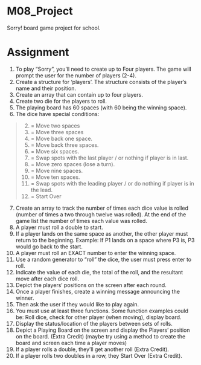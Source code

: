 # M08_Project
Sorry! board game project for school.

# Assignment 
1. To play “Sorry”, you’ll need to create up to Four players. The game will prompt the user for the number of players (2-4).
2. Create a structure for ‘players’. The structure consists of the player’s name and their position.
3. Create an array that can contain up to four players.
4. Create two die for the players to roll.
5. The playing board has 60 spaces (with 60 being the winning space).
6. The dice have special conditions:
> 2. = Move two spaces
> 3. = Move three spaces
> 4. = Move back one space.
> 5. = Move back three spaces.
> 6. = Move six spaces.
> 7. = Swap spots with the last player / or nothing if player is in last.
> 8. = Move zero spaces (lose a turn).
> 9. = Move nine spaces.
> 10. = Move ten spaces.
> 11. = Swap spots with the leading player / or do nothing if player is in the lead.
> 12. = Start Over
7. Create an array to track the number of times each dice value is rolled (number of times a two through 
twelve was rolled). At the end of the game list the number of times each value was rolled.
8.  A player must roll a double to start.
9.  If a player lands on the same space as another, the other player must return to the beginning.
Example: If P1 lands on a space where P3 is, P3 would go back to the start.
10. A player must roll an EXACT number to enter the winning space.
11. Use a random generator to “roll” the dice, the user must press enter to roll.
12. Indicate the value of each die, the total of the roll, and the resultant move after each dice roll.
13. Depict the players’ positions on the screen after each round.
14. Once a player finishes, create a winning message announcing the winner.
15. Then ask the user if they would like to play again.
16. You must use at least three functions. Some function examples could be:
Roll dice, check for other player (when moving), display board.
16. Display the status/location of the players between sets of rolls.
17. Depict a Playing Board on the screen and display the Players’ position on the board. (Extra Credit)
(maybe try using a method to create the board and screen each time a player moves)
18. If a player rolls a double, they’ll get another roll (Extra Credit).
19. If a player rolls two doubles in a row, they Start Over (Extra Credit).
